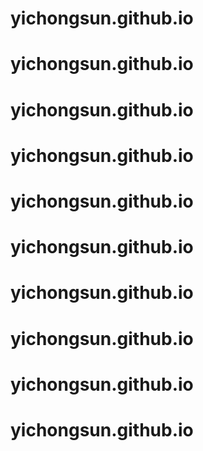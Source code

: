 # yichongsun.github.io
# yichongsun.github.io
# yichongsun.github.io
# yichongsun.github.io
# yichongsun.github.io
# yichongsun.github.io
# yichongsun.github.io
# yichongsun.github.io
# yichongsun.github.io
# yichongsun.github.io

